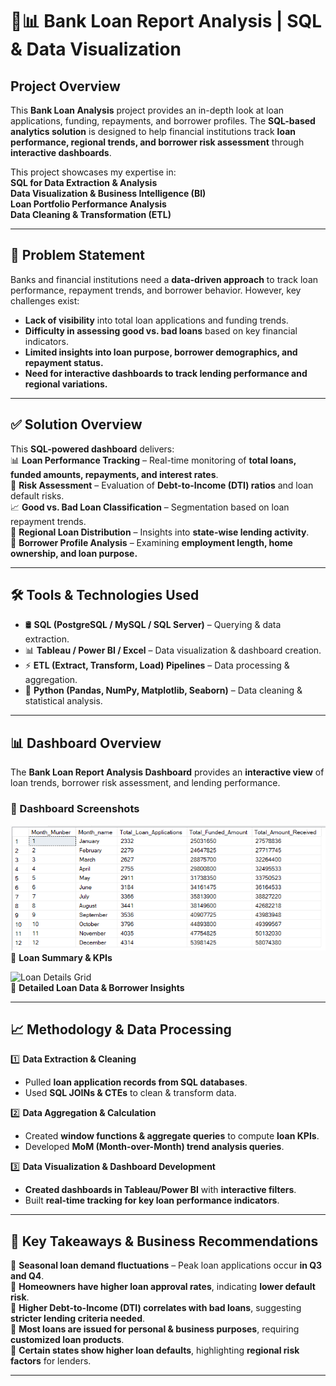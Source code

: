 # 🏦📊 **Bank Loan Report Analysis | SQL & Data Visualization**  

## Project Overview  
This **Bank Loan Analysis** project provides an in-depth look at loan applications, funding, repayments, and borrower profiles. The **SQL-based analytics solution** is designed to help financial institutions track **loan performance, regional trends, and borrower risk assessment** through **interactive dashboards**.  

This project showcases my expertise in:  
 **SQL for Data Extraction & Analysis**  
 **Data Visualization & Business Intelligence (BI)**  
 **Loan Portfolio Performance Analysis**  
 **Data Cleaning & Transformation (ETL)**  

---

## 🚀 Problem Statement  
Banks and financial institutions need a **data-driven approach** to track loan performance, repayment trends, and borrower behavior. However, key challenges exist:  
-  **Lack of visibility** into total loan applications and funding trends.  
-  **Difficulty in assessing good vs. bad loans** based on key financial indicators.  
-  **Limited insights into loan purpose, borrower demographics, and repayment status.**  
-  **Need for interactive dashboards to track lending performance and regional variations.**  

---

## ✅ Solution Overview  
This **SQL-powered dashboard** delivers:  
📊 **Loan Performance Tracking** – Real-time monitoring of **total loans, funded amounts, repayments, and interest rates**.  
📌 **Risk Assessment** – Evaluation of **Debt-to-Income (DTI) ratios** and loan default risks.  
📈 **Good vs. Bad Loan Classification** – Segmentation based on loan repayment trends.  
📍 **Regional Loan Distribution** – Insights into **state-wise lending activity**.  
📌 **Borrower Profile Analysis** – Examining **employment length, home ownership, and loan purpose.**  

---

## 🛠 Tools & Technologies Used  
- 🛢 **SQL (PostgreSQL / MySQL / SQL Server)** – Querying & data extraction.  
- 📊 **Tableau / Power BI / Excel** – Data visualization & dashboard creation.  
- ⚡ **ETL (Extract, Transform, Load) Pipelines** – Data processing & aggregation.  
- 🔎 **Python (Pandas, NumPy, Matplotlib, Seaborn)** – Data cleaning & statistical analysis.  

---

## 📊 Dashboard Overview  

The **Bank Loan Report Analysis Dashboard** provides an **interactive view** of loan trends, borrower risk assessment, and lending performance.

### **📌 Dashboard Screenshots**  
![Bank Loan Dashboard](https://github.com/muralikrishna-v/Bank-loan-report-analysis_sql/blob/main/bank%20loan%20report.png)  
📌 **Loan Summary & KPIs**  



![Loan Details Grid](images/bank_loan_details_dashboard.png)  
📌 **Detailed Loan Data & Borrower Insights**  

---

## 📈 Methodology & Data Processing  

1️⃣ **Data Extraction & Cleaning**  
   - Pulled **loan application records from SQL databases**.  
   - Used **SQL JOINs & CTEs** to clean & transform data.  

2️⃣ **Data Aggregation & Calculation**  
   - Created **window functions & aggregate queries** to compute **loan KPIs**.  
   - Developed **MoM (Month-over-Month) trend analysis queries**.  

3️⃣ **Data Visualization & Dashboard Development**  
   - **Created dashboards in Tableau/Power BI** with **interactive filters**.  
   - Built **real-time tracking for key loan performance indicators**.  

---

## 📌 Key Takeaways & Business Recommendations  

📌 **Seasonal loan demand fluctuations** – Peak loan applications occur **in Q3 and Q4**.  
📌 **Homeowners have higher loan approval rates**, indicating **lower default risk**.  
📌 **Higher Debt-to-Income (DTI) correlates with bad loans**, suggesting **stricter lending criteria needed**.  
📌 **Most loans are issued for personal & business purposes**, requiring **customized loan products**.  
📌 **Certain states show higher loan defaults**, highlighting **regional risk factors** for lenders.  

---


